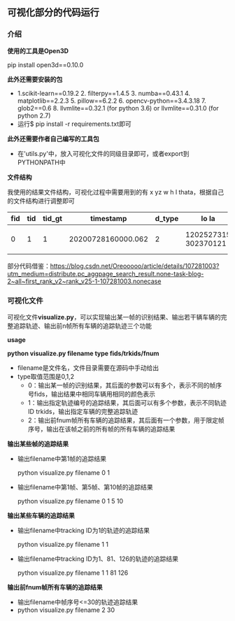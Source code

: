 ## 可视化部分的代码运行

### 介绍

**使用的工具是Open3D**

pip install open3d==0.10.0

**此外还需要安装的包**

- 1.scikit-learn==0.19.2 2. filterpy==1.4.5 3. numba==0.43.1 4. matplotlib==2.2.3 5. pillow==6.2.2 6. opencv-python==3.4.3.18 7. glob2==0.6 8. llvmlite==0.32.1 (for python 3.6) or llvmlite==0.31.0 (for python 2.7)
- 运行$ pip install -r requirements.txt即可

**此外还需要作者自己编写的工具包**

- 在'utils.py'中，放入可视化文件的同级目录即可，或者export到PYTHONPATH中

**文件结构**

我使用的结果文件结构，可视化过程中需要用到的有 x yz w h l thata，根据自己的文件结构进行调整即可

| fid  | tid  | tid_gt | timestamp          | d_type | lo la                | speed | thata    | cred | h w l                      | x y z                         |
| ---- | ---- | ------ | ------------------ | ------ | -------------------- | ----- | -------- | ---- | -------------------------- | ----------------------------- |
| 0    | 1    | 1      | 20200728160000.062 | 2      | 1202527315 302370121 | 0     | 0.542797 | 100  | 1.857000 1.582000 4.259000 | -2.718000 -3.318000 24.092000 |

部分代码借鉴：https://blog.csdn.net/Oreooooo/article/details/107281003?utm_medium=distribute.pc_aggpage_search_result.none-task-blog-2~all~first_rank_v2~rank_v25-1-107281003.nonecase



### 可视化文件

可视化文件**visualize.py**，可以实现输出某一帧的识别结果、输出若干辆车辆的完整追踪轨迹、输出前n帧所有车辆的追踪轨迹三个功能

**usage**

**python visualize.py filename type fids/trkids/fnum**

- filename是文件名，文件目录需要在源码中手动给出
- type取值范围是0,1,2
  - 0：输出某一帧的识别结果，其后面的参数可以有多个，表示不同的帧序号fids，输出结果中相同车辆用相同的颜色表示
  - 1：输出指定轨迹编号的追踪结果，其后面可以有多个参数，表示不同轨迹ID trkids，输出指定车辆的完整追踪轨迹
  - 2：输出前fnum帧所有车辆的追踪结果，其后面有一个参数，用于限定帧序号，输出在该帧之前的所有帧的所有车辆的追踪结果

**输出某些帧的追踪结果**

- 输出filename中第1帧的追踪结果

  python visualize.py filename 0 1

- 输出filename中第1帧、第5帧、第10帧的追踪结果

  python visualize.py filename 0 1 5 10

**输出某些车辆的追踪结果**

- 输出filename中tracking ID为1的轨迹的追踪结果

  python visualize.py filename 1 1

- 输出filename中tracking ID为1、81、126的轨迹的追踪结果

  python visualize.py filename 1 1 81 126

**输出前fnum帧所有车辆的追踪结果**

- 输出filename中帧序号<=30的轨迹追踪结果
- python visualize.py filename 2 30 
